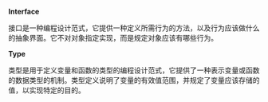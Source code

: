 

**Interface**

接口是一种编程设计范式，它提供一种定义所需行为的方法，以及行为应该做什么的抽象界面。它不对对象指定实现，而是规定对象应该有哪些行为。

**Type**

类型是用于定义变量和函数的类型的编程设计范式，它提供了一种表示变量或函数的数据类型的机制。类型定义说明了变量的有效值范围，并规定了变量应该存储的值，以实现特定的目的。